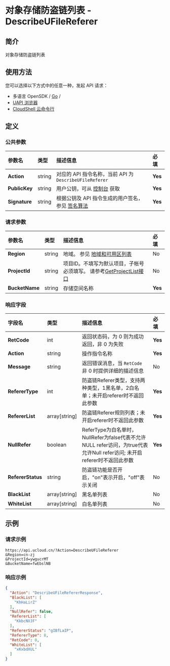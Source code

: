 # 对象存储防盗链列表 - DescribeUFileReferer

## 简介

对象存储防盗链列表






## 使用方法

您可以选择以下方式中的任意一种，发起 API 请求：
- 多语言 OpenSDK / [Go](https://github.com/ucloud/ucloud-sdk-go) /
- [UAPI 浏览器](https://console.ucloud.cn/uapi/detail?id=DescribeUFileReferer)
- [CloudShell 云命令行](https://shell.ucloud.cn/)


## 定义

### 公共参数

| 参数名 | 类型 | 描述信息 | 必填 |
|:---|:---|:---|:---|
| **Action**     | string  | 对应的 API 指令名称，当前 API 为 `DescribeUFileReferer`                        | **Yes** |
| **PublicKey**  | string  | 用户公钥，可从 [控制台](https://console.ucloud.cn/uapi/apikey) 获取                                             | **Yes** |
| **Signature**  | string  | 根据公钥及 API 指令生成的用户签名，参见 [签名算法](api/summary/signature.md)  | **Yes** |

### 请求参数

| 参数名 | 类型 | 描述信息 | 必填 |
|:---|:---|:---|:---|
| **Region** | string | 地域。 参见 [地域和可用区列表](https://docs.ucloud.cn/api/summary/regionlist) |No|
| **ProjectId** | string | 项目ID。不填写为默认项目，子帐号必须填写。 请参考[GetProjectList接口](https://docs.ucloud.cn/api/summary/get_project_list) |No|
| **BucketName** | string | 存储空间名称 |**Yes**|

### 响应字段

| 字段名 | 类型 | 描述信息 | 必填 |
|:---|:---|:---|:---|
| **RetCode** | int | 返回状态码，为 0 则为成功返回，非 0 为失败 |**Yes**|
| **Action** | string | 操作指令名称 |**Yes**|
| **Message** | string | 返回错误消息，当 `RetCode` 非 0 时提供详细的描述信息 |No|
| **RefererType** | int | 防盗链Referer类型，支持两种类型，1黑名单，2白名单；未开启referer时不返回此参数 |**Yes**|
| **RefererList** | array[string] | 防盗链Referer规则列表；未开启referer时不返回此参数 |**Yes**|
| **NullRefer** | boolean | ReferType为白名单时，NullRefer为false代表不允许NULL refer访问，为true代表允许Null refer访问; 未开启referer时不返回此参数 |**Yes**|
| **RefererStatus** | string | 防盗链功能是否开启，"on"表示开启，"off"表示关闭 |No|
| **BlackList** | array[string] | 黑名单列表 |No|
| **WhiteList** | array[string] | 白名单列表 |No|




## 示例

### 请求示例
    
```
https://api.ucloud.cn/?Action=DescribeUFileReferer
&Region=cn-zj
&ProjectId=ywgucrMT
&BucketName=fwEbslNB
```

### 响应示例
    
```json
{
  "Action": "DescribeUFileRefererResponse",
  "BlackList": [
    "KhHaLirZ"
  ],
  "NullRefer": false,
  "RefererList": [
    "KkbcNVJF"
  ],
  "RefererStatus": "gIBfLaIP",
  "RefererType": 8,
  "RetCode": 0,
  "WhiteList": [
    "xKxbdXUL"
  ]
}
```





